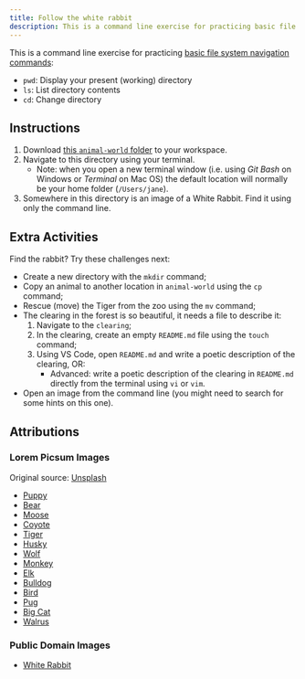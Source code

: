 ```yaml
---
title: Follow the white rabbit
description: This is a command line exercise for practicing basic file system navigation commands.
---
```

This is a command line exercise for practicing [basic file system navigation commands](https://gist.github.com/acidtone/316d2bd9cf59f841684dbd68ffc3ee95):
- `pwd`: Display your present (working) directory
- `ls`: List directory contents
- `cd`: Change directory

## Instructions
1. Download [this `animal-world` folder](http://sait-wbdv.github.io/zips/animal-world.zip) to your workspace.
2. Navigate to this directory using your terminal.
    - Note: when you open a new terminal window (i.e. using _Git Bash_ on Windows or _Terminal_ on Mac OS) the default location will normally be your home folder (`/Users/jane`).
3. Somewhere in this directory is an image of a White Rabbit. Find it using only the command line.

## Extra Activities
Find the rabbit? Try these challenges next:
- Create a new directory with the `mkdir` command;
- Copy an animal to another location in `animal-world` using the `cp` command;
- Rescue (move) the Tiger from the zoo using the `mv` command;
- The clearing in the forest is so beautiful, it needs a file to describe it:
    1. Navigate to the `clearing`;
    2. In the clearing, create an empty `README.md` file using the `touch` command;
    3. Using VS Code, open `README.md` and write a poetic description of the clearing, OR:
        - Advanced: write a poetic description of the clearing in `README.md` directly from the terminal using `vi` or `vim`.
- Open an image from the command line (you might need to search for some hints on this one).

## Attributions
### Lorem Picsum Images
Original source: [Unsplash](https://unsplash.com/)

- [Puppy](https://picsum.photos/id/237/info)
- [Bear](https://picsum.photos/id/433/info)
- [Moose](https://picsum.photos/id/577/info)
- [Coyote](https://picsum.photos/id/582/info)
- [Tiger](https://picsum.photos/id/593/info)
- [Husky](https://picsum.photos/id/659/info)
- [Wolf](https://picsum.photos/id/718/info)
- [Monkey](https://picsum.photos/id/783/info)
- [Elk](https://picsum.photos/id/790/info)
- [Bulldog](https://picsum.photos/id/837/info)
- [Bird](https://picsum.photos/id/1024/info)
- [Pug](https://picsum.photos/id/1025/info)
- [Big Cat](https://picsum.photos/id/1074/info)
- [Walrus](https://picsum.photos/id/1084/info)

### Public Domain Images
- [White Rabbit](https://commons.wikimedia.org/wiki/Category:White_Rabbit#/media/File:Alice_par_John_Tenniel_37.png)